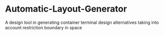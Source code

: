 # Automatic-Layout-Generator
A design tool in generating container terminal design alternatives taking into account restriction boundary in space
